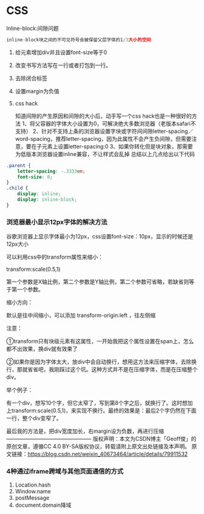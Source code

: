 # CSS

Inline-block:间隙问题

```javascript
inline-block块之间的不可见符号会被保留父层字体的1/3大小的空间
```

1. 给元素增加div并且设置font-size等于0

2. 改变书写方法写在一行或者打包到一行。

3. 去除闭合标签

4. 设置margin为负值

5. css hack

   知道间隙的产生原因和间隙的大小后，动手写一个css hack也是一种很好的方法
   1、将父容器的字体大小设置为0，可解决绝大多数浏览器（老版本safari不支持）
   2、针对不支持上条的浏览器设置字块或字符间间隙letter-spacing／word-spacing，推荐letter-spacing，因为此属性不会产生负间隙，但需要注意，要在子元素上设置letter-spacing:0
   3、如果你转化但是块对象，那需要为低版本浏览器设置inline兼容，不让样式会乱掉
   总结以上几点给出以下代码

```css
.parent {
    letter-spacing: -.3333em;
    font-size: 0;
}
.child {
    display: inline;
    display: inline-block;
}
```

### 浏览器最小显示12px字体的解决方法

谷歌浏览器上显示字体最小为12px，css设置font-size：10px，显示的时候还是12px大小

可以利用css中的transform属性来缩小：

transform:scale(0.5,1)

第一个参数是X轴比例，第二个参数是Y轴比例，第二个参数可省略，若缺省则等于第一个参数。

缩小方向：

默认是往中间缩小，可以添加 transform-origin:left ，往左侧缩

注意：

①transform只有块级元素有这属性，一开始我把这个属性设置在span上，怎么都不出效果，换div就有效果了

②如果你是因为字体太大，放div中会自动换行，想用这方法来压缩字体，去除换行，那就省省吧，我刚踩过这个坑。这种方式并不是在压缩字体，而是在压缩整个div。

举个例子：

有一个div，想写10个字，但它太窄了，写到第8个字之后，就换行了。这时想加上transform:scale(0.5,1)，来实现不换行。最终的效果是：最后2个字仍然在下面一行，整个div变窄了。

最后我的方法是，把div宽度加长，右margin设为负数，再进行压缩
————————————————
版权声明：本文为CSDN博主「Geoff俊」的原创文章，遵循CC 4.0 BY-SA版权协议，转载请附上原文出处链接及本声明。
原文链接：https://blog.csdn.net/weixin_40673464/article/details/79911532

### 4种通过iframe跨域与其他页面通信的方式

1. Location.hash
2. Window.name
3. postMessage
4. document.domain降域

